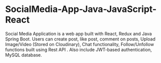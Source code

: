 # SocialMedia-App-Java-JavaScript-React
Social Media Application is a web app built with React, Redux and Java Spring Boot. Users can create post, like post, comment on posts, Upload Image/Video (Stored on Cloudinary), Chat functionality, Follow/Unfollow functions built using Rest API . Also include JWT-based authentication, MySQL database.
